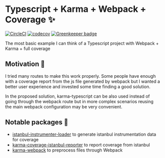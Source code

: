 #  Typescript + Karma + Webpack + Coverage :sparkles:

[![CircleCI](https://circleci.com/gh/mcliment/typescript-karma-webpack-coverage-sample.svg?style=svg)](https://circleci.com/gh/mcliment/typescript-karma-webpack-coverage-sample)
[![codecov](https://codecov.io/gh/mcliment/typescript-karma-webpack-coverage-sample/branch/master/graph/badge.svg)](https://codecov.io/gh/mcliment/typescript-karma-webpack-coverage-sample) [![Greenkeeper badge](https://badges.greenkeeper.io/mcliment/typescript-karma-webpack-coverage-sample.svg)](https://greenkeeper.io/)

The most basic example I can think of a Typescript project with Webpack + Karma + full coverage

## Motivation :muscle:

I tried many routes to make this work properly. Some people have enough with a coverage report from 
the js file generated by webpack but I wanted a better user experience and invested some time finding
a good solution.

In the proposed solution, karma-typescript can be also used instead of going through the webpack route but
in more complex scenarios reusing the main webpack configuration may be very convenient.

## Notable packages :gift:

- [istanbul-instrumenter-loader](https://github.com/webpack-contrib/istanbul-instrumenter-loader) to generate istanbul instrumentation data for coverage
- [karma-coverage-istanbul-reporter](https://github.com/mattlewis92/karma-coverage-istanbul-reporter) to report coverage from istanbul
- [karma-webpack](https://github.com/webpack-contrib/karma-webpack) to preprocess files through Webpack


